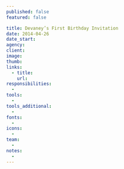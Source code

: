 ```yaml
---
published: false
featured: false

title: Devaney’s First Birthday Invitation
date: 2014-04-26
date_start:
agency:
client:
image:
thumb:
links:
  - title:
    url:
responsibilities:
  -
tools:
  -
tools_additional:
  -
fonts:
  -
icons:
  -
team:
  -
notes:
  -
---
```

